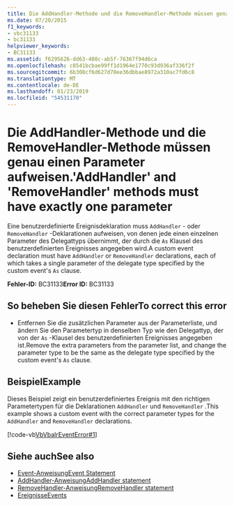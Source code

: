 ```yaml
---
title: Die AddHandler-Methode und die RemoveHandler-Methode müssen genau einen Parameter aufweisen.
ms.date: 07/20/2015
f1_keywords:
- vbc31133
- bc31133
helpviewer_keywords:
- BC31133
ms.assetid: f6295626-dd63-408c-ab5f-76367f94d6ca
ms.openlocfilehash: c8541bcbae99ff1d1964e1770c93d936af336f2f
ms.sourcegitcommit: 6b308cf6d627d78ee36dbbae8972a310ac7fd6c8
ms.translationtype: MT
ms.contentlocale: de-DE
ms.lasthandoff: 01/23/2019
ms.locfileid: "54531170"
---
```

# <a name="addhandler-and-removehandler-methods-must-have-exactly-one-parameter"></a><span data-ttu-id="55f61-102">Die AddHandler-Methode und die RemoveHandler-Methode müssen genau einen Parameter aufweisen.</span><span class="sxs-lookup"><span data-stu-id="55f61-102">'AddHandler' and 'RemoveHandler' methods must have exactly one parameter</span></span>
<span data-ttu-id="55f61-103">Eine benutzerdefinierte Ereignisdeklaration muss `AddHandler` - oder `RemoveHandler` -Deklarationen aufweisen, von denen jede einen einzelnen Parameter des Delegattyps übernimmt, der durch die `As` Klausel des benutzerdefinierten Ereignisses angegeben wird.</span><span class="sxs-lookup"><span data-stu-id="55f61-103">A custom event declaration must have `AddHandler` or `RemoveHandler` declarations, each of which takes a single parameter of the delegate type specified by the custom event's `As` clause.</span></span>  
  
 <span data-ttu-id="55f61-104">**Fehler-ID:** BC31133</span><span class="sxs-lookup"><span data-stu-id="55f61-104">**Error ID:** BC31133</span></span>  
  
## <a name="to-correct-this-error"></a><span data-ttu-id="55f61-105">So beheben Sie diesen Fehler</span><span class="sxs-lookup"><span data-stu-id="55f61-105">To correct this error</span></span>  
  
-   <span data-ttu-id="55f61-106">Entfernen Sie die zusätzlichen Parameter aus der Parameterliste, und ändern Sie den Parametertyp in denselben Typ wie den Delegattyp, der von der `As` -Klausel des benutzerdefinierten Ereignisses angegeben ist.</span><span class="sxs-lookup"><span data-stu-id="55f61-106">Remove the extra parameters from the parameter list, and change the parameter type to be the same as the delegate type specified by the custom event's `As` clause.</span></span>  
  
## <a name="example"></a><span data-ttu-id="55f61-107">Beispiel</span><span class="sxs-lookup"><span data-stu-id="55f61-107">Example</span></span>  
 <span data-ttu-id="55f61-108">Dieses Beispiel zeigt ein benutzerdefiniertes Ereignis mit den richtigen Parametertypen für die Deklarationen `AddHandler` und `RemoveHandler` .</span><span class="sxs-lookup"><span data-stu-id="55f61-108">This example shows a custom event with the correct parameter types for the `AddHandler` and `RemoveHandler` declarations.</span></span>  
  
 [!code-vb[VbVbalrEventError#1](../../visual-basic/language-reference/error-messages/codesnippet/VisualBasic/bc31133_1.vb)]  
  
## <a name="see-also"></a><span data-ttu-id="55f61-109">Siehe auch</span><span class="sxs-lookup"><span data-stu-id="55f61-109">See also</span></span>
- [<span data-ttu-id="55f61-110">Event-Anweisung</span><span class="sxs-lookup"><span data-stu-id="55f61-110">Event Statement</span></span>](../../visual-basic/language-reference/statements/event-statement.md)
- [<span data-ttu-id="55f61-111">AddHandler-Anweisung</span><span class="sxs-lookup"><span data-stu-id="55f61-111">AddHandler statement</span></span>](~/docs/visual-basic/language-reference/statements/addhandler-statement.md)
- [<span data-ttu-id="55f61-112">RemoveHandler-Anweisung</span><span class="sxs-lookup"><span data-stu-id="55f61-112">RemoveHandler statement</span></span>](~/docs/visual-basic/language-reference/statements/removehandler-statement.md)
- [<span data-ttu-id="55f61-113">Ereignisse</span><span class="sxs-lookup"><span data-stu-id="55f61-113">Events</span></span>](../../visual-basic/programming-guide/language-features/events/index.md)
